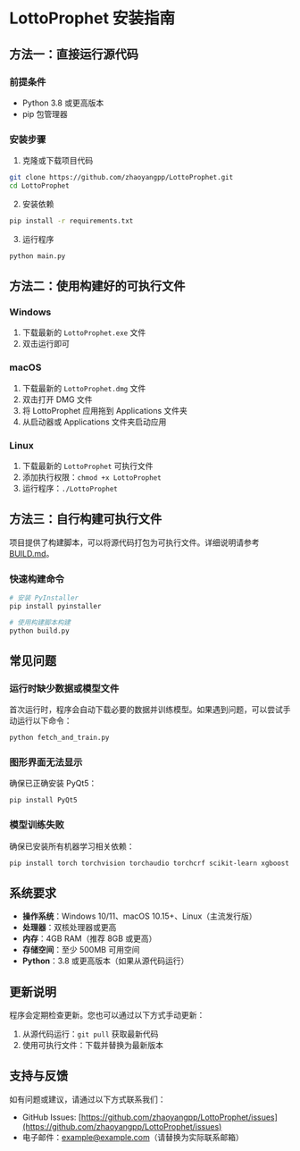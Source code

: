 # LottoProphet 安装指南

## 方法一：直接运行源代码

### 前提条件

- Python 3.8 或更高版本
- pip 包管理器

### 安装步骤

1. 克隆或下载项目代码

```bash
git clone https://github.com/zhaoyangpp/LottoProphet.git
cd LottoProphet
```

2. 安装依赖

```bash
pip install -r requirements.txt
```

3. 运行程序

```bash
python main.py
```

## 方法二：使用构建好的可执行文件

### Windows

1. 下载最新的 `LottoProphet.exe` 文件
2. 双击运行即可

### macOS

1. 下载最新的 `LottoProphet.dmg` 文件
2. 双击打开 DMG 文件
3. 将 LottoProphet 应用拖到 Applications 文件夹
4. 从启动器或 Applications 文件夹启动应用

### Linux

1. 下载最新的 `LottoProphet` 可执行文件
2. 添加执行权限：`chmod +x LottoProphet`
3. 运行程序：`./LottoProphet`

## 方法三：自行构建可执行文件

项目提供了构建脚本，可以将源代码打包为可执行文件。详细说明请参考 [BUILD.md](BUILD.md)。

### 快速构建命令

```bash
# 安装 PyInstaller
pip install pyinstaller

# 使用构建脚本构建
python build.py
```

## 常见问题

### 运行时缺少数据或模型文件

首次运行时，程序会自动下载必要的数据并训练模型。如果遇到问题，可以尝试手动运行以下命令：

```bash
python fetch_and_train.py
```

### 图形界面无法显示

确保已正确安装 PyQt5：

```bash
pip install PyQt5
```

### 模型训练失败

确保已安装所有机器学习相关依赖：

```bash
pip install torch torchvision torchaudio torchcrf scikit-learn xgboost lightgbm catboost
```

## 系统要求

- **操作系统**：Windows 10/11、macOS 10.15+、Linux（主流发行版）
- **处理器**：双核处理器或更高
- **内存**：4GB RAM（推荐 8GB 或更高）
- **存储空间**：至少 500MB 可用空间
- **Python**：3.8 或更高版本（如果从源代码运行）

## 更新说明

程序会定期检查更新。您也可以通过以下方式手动更新：

1. 从源代码运行：`git pull` 获取最新代码
2. 使用可执行文件：下载并替换为最新版本

## 支持与反馈

如有问题或建议，请通过以下方式联系我们：

- GitHub Issues: [https://github.com/zhaoyangpp/LottoProphet/issues](https://github.com/zhaoyangpp/LottoProphet/issues)
- 电子邮件：[example@example.com](mailto:example@example.com)（请替换为实际联系邮箱）
